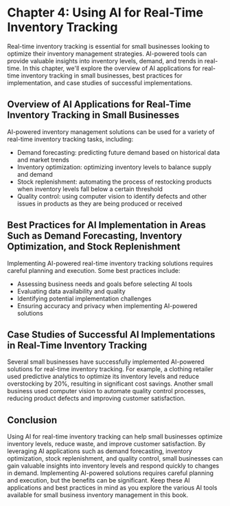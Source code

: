 Chapter 4: Using AI for Real-Time Inventory Tracking
====================================================

Real-time inventory tracking is essential for small businesses looking to optimize their inventory management strategies. AI-powered tools can provide valuable insights into inventory levels, demand, and trends in real-time. In this chapter, we'll explore the overview of AI applications for real-time inventory tracking in small businesses, best practices for implementation, and case studies of successful implementations.

Overview of AI Applications for Real-Time Inventory Tracking in Small Businesses
--------------------------------------------------------------------------------

AI-powered inventory management solutions can be used for a variety of real-time inventory tracking tasks, including:

* Demand forecasting: predicting future demand based on historical data and market trends
* Inventory optimization: optimizing inventory levels to balance supply and demand
* Stock replenishment: automating the process of restocking products when inventory levels fall below a certain threshold
* Quality control: using computer vision to identify defects and other issues in products as they are being produced or received

Best Practices for AI Implementation in Areas Such as Demand Forecasting, Inventory Optimization, and Stock Replenishment
-------------------------------------------------------------------------------------------------------------------------

Implementing AI-powered real-time inventory tracking solutions requires careful planning and execution. Some best practices include:

* Assessing business needs and goals before selecting AI tools
* Evaluating data availability and quality
* Identifying potential implementation challenges
* Ensuring accuracy and privacy when implementing AI-powered solutions

Case Studies of Successful AI Implementations in Real-Time Inventory Tracking
-----------------------------------------------------------------------------

Several small businesses have successfully implemented AI-powered solutions for real-time inventory tracking. For example, a clothing retailer used predictive analytics to optimize its inventory levels and reduce overstocking by 20%, resulting in significant cost savings. Another small business used computer vision to automate quality control processes, reducing product defects and improving customer satisfaction.

Conclusion
----------

Using AI for real-time inventory tracking can help small businesses optimize inventory levels, reduce waste, and improve customer satisfaction. By leveraging AI applications such as demand forecasting, inventory optimization, stock replenishment, and quality control, small businesses can gain valuable insights into inventory levels and respond quickly to changes in demand. Implementing AI-powered solutions requires careful planning and execution, but the benefits can be significant. Keep these AI applications and best practices in mind as you explore the various AI tools available for small business inventory management in this book.
